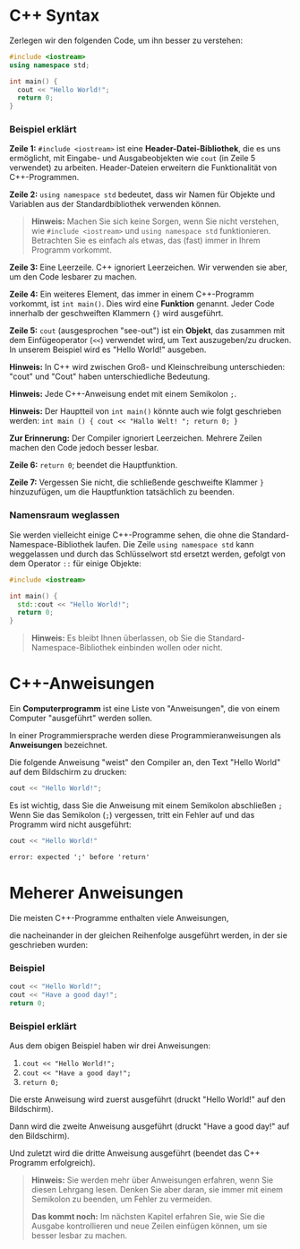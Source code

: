 # C++ Syntax
Zerlegen wir den folgenden Code, um ihn besser zu verstehen:  
```c++
#include <iostream>
using namespace std;

int main() {
  cout << "Hello World!";
  return 0;
} 
```

### Beispiel erklärt 

**Zeile 1:** `#include <iostream>` ist eine **Header-Datei-Bibliothek**, die es uns ermöglicht, mit Eingabe- und Ausgabeobjekten wie `cout` (in Zeile 5 verwendet) zu arbeiten. Header-Dateien erweitern die Funktionalität von C++-Programmen.

**Zeile 2:** `using namespace std` bedeutet, dass wir Namen für Objekte und Variablen aus der Standardbibliothek verwenden können.

> **Hinweis:** Machen Sie sich keine Sorgen, wenn Sie nicht verstehen, wie `#include <iostream>` und `using namespace std` funktionieren. Betrachten Sie es einfach als etwas, das (fast) immer in Ihrem Programm vorkommt.

**Zeile 3:** Eine Leerzeile. C++ ignoriert Leerzeichen. Wir verwenden sie aber, um den Code lesbarer zu machen.

**Zeile 4:** Ein weiteres Element, das immer in einem C++-Programm vorkommt, ist `int main()`. Dies wird eine **Funktion** genannt. Jeder Code innerhalb der geschweiften Klammern `{}` wird ausgeführt.

**Zeile 5:** `cout` (ausgesprochen "see-out") ist ein **Objekt**, das zusammen mit dem Einfügeoperator (`<<`) verwendet wird, um Text auszugeben/zu drucken. In unserem Beispiel wird es "Hello World!" ausgeben.

**Hinweis:** In C++ wird zwischen Groß- und Kleinschreibung unterschieden: "cout" und "Cout" haben unterschiedliche Bedeutung. 

**Hinweis:** Jede C++-Anweisung endet mit einem Semikolon `;`.

**Hinweis:** Der Hauptteil von `int main()` könnte auch wie folgt geschrieben werden: `int main () { cout << "Hallo Welt! "; return 0; }`

**Zur Erinnerung:** Der Compiler ignoriert Leerzeichen. Mehrere Zeilen machen den Code jedoch besser lesbar.

**Zeile 6:** `return 0`; beendet die Hauptfunktion.

**Zeile 7:** Vergessen Sie nicht, die schließende geschweifte Klammer `}` hinzuzufügen, um die Hauptfunktion tatsächlich zu beenden.

### Namensraum weglassen
Sie werden vielleicht einige C++-Programme sehen, die ohne die Standard-Namespace-Bibliothek laufen. Die Zeile `using namespace std` kann weggelassen und durch das Schlüsselwort std ersetzt werden, gefolgt von dem Operator `::` für einige Objekte:
```c++
#include <iostream>

int main() {
  std::cout << "Hello World!";
  return 0;
} 
```

> **Hinweis:** Es bleibt Ihnen überlassen, ob Sie die Standard-Namespace-Bibliothek einbinden wollen oder nicht.

# C++-Anweisungen
Ein **Computerprogramm** ist eine Liste von "Anweisungen", die von einem Computer "ausgeführt" werden sollen.

In einer Programmiersprache werden diese Programmieranweisungen als **Anweisungen** bezeichnet.

Die folgende Anweisung "weist" den Compiler an, den Text "Hello World" auf dem Bildschirm zu drucken:
```c++
cout << "Hello World!";
```

Es ist wichtig, dass Sie die Anweisung mit einem Semikolon abschließen `;`
Wenn Sie das Semikolon (`;`) vergessen, tritt ein Fehler auf und das Programm wird nicht ausgeführt:
```c++
cout << "Hello World!"
```
```cmd
error: expected ';' before 'return'
```

# Meherer Anweisungen
Die meisten C++-Programme enthalten viele Anweisungen, 

die nacheinander in der gleichen Reihenfolge ausgeführt werden, in der sie geschrieben wurden:
### Beispiel
```c++
cout << "Hello World!";
cout << "Have a good day!";
return 0; 
```
### Beispiel erklärt

Aus dem obigen Beispiel haben wir drei Anweisungen: 

1. `cout << "Hello World!";`
2. `cout << "Have a good day!";`
3. `return 0;`

Die erste Anweisung wird zuerst ausgeführt (druckt "Hello World!" auf den Bildschirm).

Dann wird die zweite Anweisung ausgeführt (druckt "Have a good day!" auf den Bildschirm). 

Und zuletzt wird die dritte Anweisung ausgeführt (beendet das C++ Programm erfolgreich).

> **Hinweis:** Sie werden mehr über Anweisungen erfahren, wenn Sie diesen Lehrgang lesen. Denken Sie aber daran, sie immer mit einem Semikolon zu beenden, um Fehler zu vermeiden.
> 
> **Das kommt noch:** Im nächsten Kapitel erfahren Sie, wie Sie die Ausgabe kontrollieren und neue Zeilen einfügen können, um sie besser lesbar zu machen.
